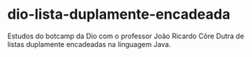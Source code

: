 # dio-lista-duplamente-encadeada

Estudos do botcamp da Dio com o professor João Ricardo Côre Dutra de listas duplamente encadeadas na linguagem Java.
